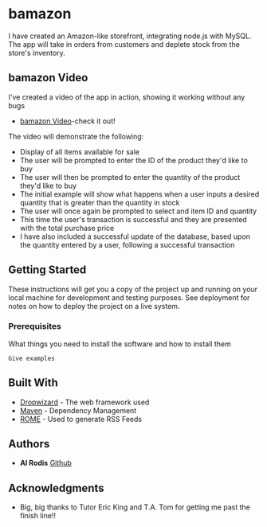 # bamazon

I have created an Amazon-like storefront, integrating node.js with MySQL.  The app will take in orders from customers and deplete stock from the store's inventory. 

## bamazon Video

I've created a video of the app in action, showing it working without any bugs
* [bamazon Video](https://github.com/alrodis/bamazon/blob/master/bamazon_video/bamazon.mov)-check it out!

The video will demonstrate the following:
* Display of all items available for sale
* The user will be prompted to enter the ID of the product they'd like to buy
* The user will then be prompted to enter the quantity of the product they'd like to buy
* The initial example will show what happens when a user inputs a desired quantity that is greater than the quantity in stock
* The user will once again be prompted to select and item ID and quantity
* This time the user's transaction is successful and they are presented with the total purchase price
* I have also included a successful update of the database, based upon the quantity entered by a user, following a successful transaction

## Getting Started

These instructions will get you a copy of the project up and running on your local machine for development and testing purposes. See deployment for notes on how to deploy the project on a live system.

### Prerequisites

What things you need to install the software and how to install them

```
Give examples
```


## Built With

* [Dropwizard](http://www.dropwizard.io/1.0.2/docs/) - The web framework used
* [Maven](https://maven.apache.org/) - Dependency Management
* [ROME](https://rometools.github.io/rome/) - Used to generate RSS Feeds


## Authors

* **Al Rodis** [Github](https://github.com/alrodis)


## Acknowledgments

* Big, big thanks to Tutor Eric King and T.A. Tom for getting me past the finish line!!
